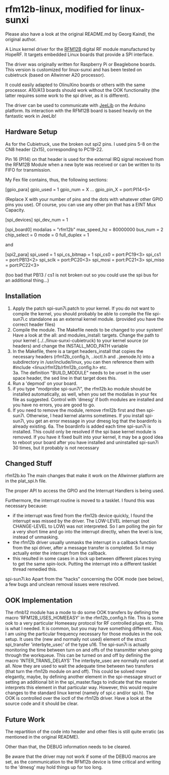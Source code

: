 # rfm12b-linux, modified for linux-sunxi

Please also have a look at the original README.md by Georg Kaindl, the original author.

A Linux kernel driver for the [RFM12B](http://www.hoperf.com/rf_fsk/fsk/21.htm) digital RF module manufactured by HopeRF. It targets embedded Linux boards that provide a SPI interface.

The driver was originally written for Raspberry Pi or Beaglebone boards.  This version is customized for linux-sunxi and has been tested on cubietruck (based on Allwinner A20 processor).

It could easily adapted to OlinuXino boards or others with the same processor.  A10/A13 boards should work without the OOK functionality (the latter requires some work to the spi driver, as it is different).

The driver can be used to communicate with [JeeLib](https://github.com/jcw/jeelib) on the Arduino platform. Its interaction with the RFM12B board is based heavily on the fantastic work in JeeLib!


## Hardware Setup

As for the Cubietruck, use the broken out spi2 pins.  I used pins 5-8 on the CN8 header (2x15), corresponding to PC19-22. 

Pin 16 (PI14) on that header is used for the external IRQ signal received from the RFM12B Module when a new byte was received or can be written to its FIFO for transmission.

My Fex file contains, thus, the following sections:

[gpio_para]
gpio_used = 1
gpio_num = X
...
gpio_pin_X = port:PI14<5><default><default><default>

(Replace X with your number of pins and the dots with whatever other GPIO pins you use).  Of course, you can use any other pin that has a EINT Mux Capacity.

[spi_devices]
spi_dev_num = 1

[spi_board0]
modalias = "rfm12b"
max_speed_hz = 80000000
bus_num = 2
chip_select = 0
mode = 0
full_duplex = 1

and

[spi2_para]
spi_used = 1
spi_cs_bitmap = 1
spi_cs0 = port:PC19<3><default><default><default>
spi_cs1 = port:PB13<2><default><default><default>
spi_sclk = port:PC20<3><default><default><default>
spi_mosi = port:PC21<3><default><default><default>
spi_miso = port:PC22<3><default><default><default>

(too bad that PB13 / cs1 is not broken out so you could use the spi bus for an additional thing...)

## Installation

1. Apply the patch spi-sun7i.patch to your kernel.  If you do not want to compile the kernel, you should probably be able to compile the file spi-sun7i.c standalone as an external kernel module. (provided you have the correct header files)
2. Compile the module.  The Makefile needs to be changed to your system!  Have a look at the all: and modules_install: targets.  Change the path to your kernel (../../linux-sunxi-cubietruck) to your kernel source (or headers) and change the INSTALL_MOD_PATH variable
3. In the Makefile, there is a target headers_install that copies the necessary headers (rfm12b_config.h, ..ioctl.h and ..jeenode.h) into a subdirectory in /usr/include/linux,  you can then reference them with #include <linux/rfm12b/rfm12b_config.h> etc.  
3a. The definition "BUILD_MODULE" needs to be unset in the user space header, the sed line in that target does this.
4. Run a 'depmod' on your board.
5. if you type "modprobe spi-sun7i", the rfm12b.ko module should be installed automatically, as well, when you set the modalias in your fex file as suggested.  Control with 'dmesg' if both modules are installed and you have no errors, you are good to go.
6. If you need to remove the module, remove rfm12b first and then spi-sun7i.  Otherwise, I head kernel alarms sometimes.  If you install spi-sun7i, you get an error message in your dmesg log that the boardinfo is already existing.
6a. The boardinfo is added each time spi-sun7i is installed.  This could only be resolved if the spi base kernel module is removed.  If you have it fixed built into your kernel, it may be a good idea to reboot your board after you have installed and uninstalled spi-sun7i 30 times, but it probably is not necessary

## Changed Stuff

rfm12b.ko
The main changes that make it work on the Allwinner platform are in the plat_spi.h file.  

The proper API to access the GPIO and the Interrupt Handlers is being used.  

Furthermore, the interrupt routine is moved to a tasklet. I found this was necessary because:
- if the interrupt was fired from the rfm12b device quickly, I found the interrupt was missed by the driver.  The LOW-LEVEL interrupt (not CHANGE-LEVEL to LOW) was not interpreted.  So I am polling the pin for a very short time and go into the interrupt directly, when the level is low, instead of unmasking.
- the rfm12b driver usually unmasks the interrupt in a callback function from the spi driver, after a message transfer is completed. So it may actually enter the interrupt from the callback.
- this resulted in some cases in a lock up between different places trying to get the same spin-lock.  Putting the interrupt into a different tasklet thread remedied this.

spi-sun7i.ko
Apart from the "hacks" concerning the OOK mode (see below), a few bugs and unclean removal issues were resolved.

## OOK Implementation

The rfmb12 module has a mode to do some OOK transfers by defining the macro 'RFM12B_USES_HOMEEASY' in the rfm12b_config.h file.
This is some ook to a very particular Homeeasy protocol for RF controlled plugs etc.  This is what I needed.  It is common, but you may have something different.
Also, I am using the particular frequency necessary for those modules in the ook setup.
It uses the (new and normally not used) element of the struct spi_transfer 'interbyte_usec' of the type u16.
The spi-sun7i is actually monitoring the time between turn on and offs of the transmitter when going through the workqueue.  This can be turned on and off by defining the macro 'INTER_TRANS_DELAYS'
The interbyte_usec are normally not used at all.  Now they are used to wait the adequate time between two transfers (that turn the rfm12b module on and off).
This could be solved more elegantly, maybe, by defining another element in the spi-message struct or setting an additional bit in the spi_master.flags to indicate that the master interprets this element in that particular way.
However, this would require changes to the standard linux kernel (namely of spi.c and/or spi.h).
The OOK is controlled over the ioctl of the rfm12b driver.  Have a look at the source code and it should be clear.


## Future Work

The repartition of the code into header and other files is still quite erratic (as mentioned in the original README).

Other than that, the DEBUG information needs to be cleared.

Be aware that the driver may not work if some of the DEBUG macros are set, as the communication to the RFM12b device is time critical and writing to the 'dmesg' may hold things up for too long.

